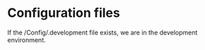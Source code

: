 # Configuration files

If the /Config/.development file exists, 
we are in the development environment.

